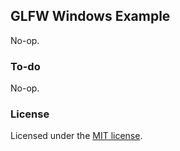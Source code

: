 ## GLFW Windows Example
No-op.

### To-do
No-op.

### License
Licensed under the [MIT license](./LICENSE).
